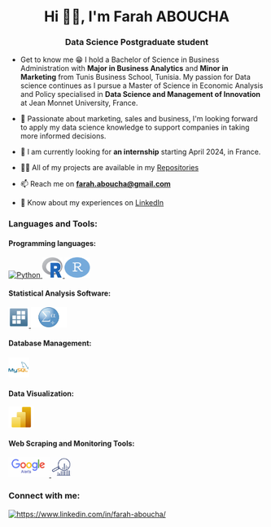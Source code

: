 <h1 align="center">Hi 👋🏻, I'm Farah ABOUCHA </h1>
<h3 align="center"> Data Science Postgraduate student </h3>

- Get to know me 😁 I hold a Bachelor of Science in Business Administration with **Major in Business Analytics** and **Minor in Marketing** from Tunis Business School, Tunisia. My passion for Data science continues as I pursue a Master of Science in Economic Analysis and Policy specialised in **Data Science and Management of Innovation** at Jean Monnet University, France.
  
- 🌱 Passionate about marketing, sales and business, I'm looking forward to apply my data science knowledge to support companies in taking more informed decisions.

- 🔎 I am currently looking for **an internship** starting April 2024, in France.

- 👨‍💻 All of my projects are available in my [Repositories](https://github.com/Farah-ab?tab=repositories)

- 📫 Reach me on **farah.aboucha@gmail.com**

- 📄 Know about my experiences on  [LinkedIn](https://www.linkedin.com/in/farah-aboucha/)


<h3 align="left">Languages and Tools:</h3>

<h4 align="left"> Programming languages: </h4> <a href="https://www.python.org/" target="_blank" rel="noreferrer"> <img src="https://github.com/rahulbanerjee26/githubProfileReadmeGenerator/blob/main/icons/python.svg" alt="Python" width="70" height="40"/> </a><a href="https://www.r-project.org/" target="_blank" rel="noreferrer"> <img src="https://github.com/Farah-ab/Farah-ab/blob/main/iconimages/R.png" alt="R" width="40" height="40"/>  </a> <a href="https://posit.co/" target="_blank" rel="noreferrer"> <img src="https://github.com/Farah-ab/Farah-ab/blob/main/iconimages/rstudio-20-04.svg" alt="R Studio" width="50" height="40"/> </a> </p>

</p>
<h4 align="left"> Statistical Analysis Software: </h4> <a href="https://www.stata.com/" target="_blank" rel="noreferrer"> <img src="https://github.com/Farah-ab/Farah-ab/blob/main/iconimages/stata-1.svg" alt="Stata" width="40" height="40"/> </a><a href="https://www.ibm.com/products/spss-statistics" target="_blank" rel="noreferrer"> <img src="https://github.com/Farah-ab/Farah-ab/blob/main/iconimages/SPSSstatistics.png" alt="SPSS Statistics" width="70" height="40"/> </a> 

<h4 align="left"> Database Management: </h4> <a href="https://www.mysql.com/" target="_blank" rel="noreferrer"> <img src="https://raw.githubusercontent.com/devicons/devicon/master/icons/mysql/mysql-original-wordmark.svg" alt="mysql" width="40" height="40"/> </a> </p>

<h4 align="left"> Data Visualization: </h4> <a href="https://powerbi.microsoft.com/fr-fr/" target="_blank" rel="noreferrer"> <img src="https://github.com/Farah-ab/Farah-ab/blob/main/iconimages/PowerBI.png" alt="Power BI" width="50" height="40"/> </a> </p>

<h4 align="left"> Web Scraping and Monitoring Tools: </h4>
<a href="https://www.google.fr/alerts" target="_blank" rel="noreferrer"> <img src="https://github.com/Farah-ab/Farah-ab/blob/main/iconimages/google-alerts.svg" width="80" alt="Google Alerts" height="40"/> </a><a href="https://www.questel.com/fr/mise-a-jour-produit/intelligence/" target="_blank" rel="noreferrer"> <img src="https://github.com/Farah-ab/Farah-ab/blob/main/iconimages/Orbit-intelligence.svg" width="40" alt="Orbit Intelligence" height="40"/> </a> </p>


<h3 align="left">Connect with me:</h3>
<p align="left">
<a href="https://linkedin.com/in/https://www.linkedin.com/in/farah-aboucha/" target="blank"><img align="center" src="https://raw.githubusercontent.com/rahuldkjain/github-profile-readme-generator/master/src/images/icons/Social/linked-in-alt.svg" alt="https://www.linkedin.com/in/farah-aboucha/" height="30" width="40" /></a>

</p>



